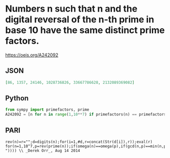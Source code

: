 # Numbers n such that n and the digital reversal of the n\-th prime in base 10 have the same distinct prime factors\.
https://oeis.org/A242092
## JSON
```JSON
[86, 1357, 24146, 1028736826, 33667786628, 2132089369082]
```
## Python
```Python
from sympy import primefactors, prime
A242092 = [n for n in range(1,10**7) if primefactors(n) == primefactors(int(str(prime(n))[::-1]))]
```
## PARI
```PARI
rev(n)=r="";d=digits(n);for(i=1,#d,r=concat(Str(d[i]),r));eval(r)
for(n=1,10^7,p=rev(prime(n));if(omega(n)==omega(p),if(gcd(n,p)==min(n,p),print1(n,", ")))) \\ _Derek Orr_, Aug 14 2014
```
